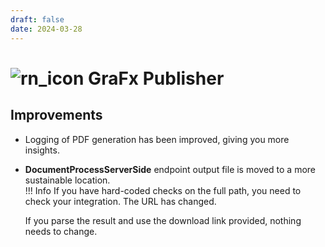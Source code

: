 ```yaml
---
draft: false
date: 2024-03-28
---
```


# ![rn_icon](../../../../../assets/CHILI_LOGOS_OK-21.svg) GraFx Publisher


## Improvements

- Logging of PDF generation has been improved, giving you more insights.
- **DocumentProcessServerSide** endpoint output file is moved to a more sustainable location.  
!!! Info
	If you have hard-coded checks on the full path, you need to check your integration. The URL has changed.
	
	If you parse the result and use the download link provided, nothing needs to change.

<!-- more -->
